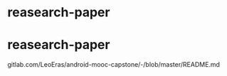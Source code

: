 # reasearch-paper
# reasearch-paper
gitlab.com/LeoEras/android-mooc-capstone/-/blob/master/README.md
